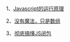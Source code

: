 
1、[Javascript的运行原理](https://mp.weixin.qq.com/s?__biz=Mzg5MDA2MTkwMw%3D%3D&chksm=cfe3111ef89498083e1e73b1ad6c77e110b6560246866acf20018479c149afc4dc789b9ec417&idx=1&mid=2247484478&scene=21&sn=c3cd8ec730714210cf36a3ff2dd4114d#wechat_redirect)

2、[没有魔法，只是数组](https://mp.weixin.qq.com/s?__biz=Mzg5MDA2MTkwMw%3D%3D&chksm=cfe3116af894987cb5dacc4d474736cdfa6488166fd7578fc846099c397e37c09d801f2f0d1e&idx=1&mid=2247484490&scene=21&sn=cac65a547f0e85fd1007cb4bdbb9167a#wechat_redirect)

3、[彻底搞懂JS闭包](https://www.jianshu.com/p/26c81fde22fb)